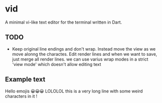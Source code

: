 # vid

A minimal vi-like text editor for the terminal written in Dart.

## TODO

- Keep original line endings and don't wrap. Instead move the view as we move alonng the charactes. Edit render lines and when we want to save, just merge all render lines. we can use varius wrap modes in a strict 'view mode' which doesn't allow editing text


## Example text

Hello emojis 😀😀😀 LOLOLOL this is a very long line with some weird characters in it !


